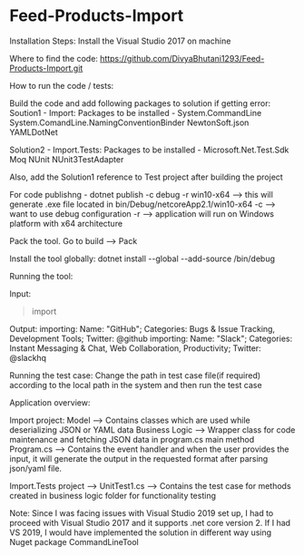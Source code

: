 # Feed-Products-Import

Installation Steps:
Install the Visual Studio 2017 on machine

Where to find the code:
https://github.com/DivyaBhutani1293/Feed-Products-Import.git


How to run the code / tests:

Build the code and add following packages to solution if getting error:
Soution1 - Import:
Packages to be installed - 
System.CommandLine
System.ComandLine.NamingConventionBinder
NewtonSoft.json
YAMLDotNet


Solution2 - Import.Tests:
Packages to be installed - 
Microsoft.Net.Test.Sdk
Moq
NUnit
NUnit3TestAdapter

Also, add the Solution1 reference to Test project after building the project

For code publishng -
dotnet publish -c debug -r win10-x64  --> this will generate .exe file located in bin/Debug/netcoreApp2.1/win10-x64
-c --> want to use debug configuration
-r --> application will run on Windows platform with x64 architecture

Pack the tool. Go to build --> Pack <solution-name>

Install the tool globally:
dotnet install --global
--add-source  <project-root-path>/bin/debug <tool-name>


Running the tool:

Input:
>import <product-name> <file-path-along-with-extension>

Output:
importing: Name: "GitHub";  Categories: Bugs & Issue Tracking, Development Tools; Twitter: @github
importing: Name: "Slack"; Categories: Instant Messaging & Chat, Web Collaboration, Productivity; Twitter: @slackhq


Running the test case:
Change the path in test case file(if required) according to the local path in the system and then run the test case 



Application overview:

Import project:
Model --> Contains classes which are used while deserializing JSON or YAML data
Business Logic --> Wrapper class for code maintenance and fetching JSON data in program.cs main method
Program.cs --> Contains the event handler and when the user provides the input, it will generate the output in the requested format after parsing json/yaml file.

Import.Tests project -->
UnitTest1.cs --> Contains the test case for methods created in business logic folder for functionality testing


Note: Since I was facing issues with Visual Studio 2019 set up, I had to proceed with Visual Studio 2017 and it supports .net core version 2.
If I had VS 2019, I would have implemented the solution in different way using Nuget package CommandLineTool

